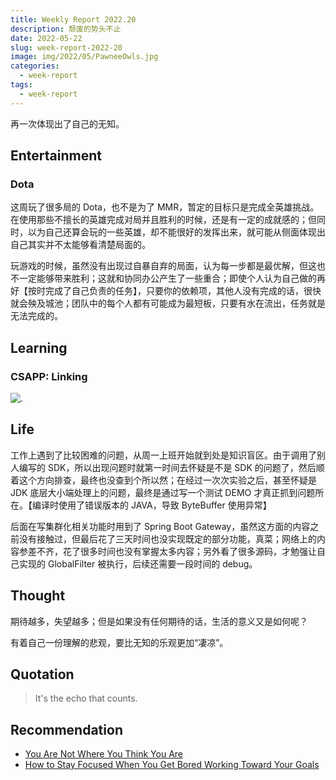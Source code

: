 ```yaml
---
title: Weekly Report 2022.20
description: 颓废的势头不止
date: 2022-05-22
slug: week-report-2022-20
image: img/2022/05/PawneeOwls.jpg
categories:
  - week-report
tags:
  - week-report
---
```


再一次体现出了自己的无知。

## Entertainment

### Dota

这周玩了很多局的 Dota，也不是为了 MMR，暂定的目标只是完成全英雄挑战。在使用那些不擅长的英雄完成对局并且胜利的时候，还是有一定的成就感的；但同时，以为自己还算会玩的一些英雄，却不能很好的发挥出来，就可能从侧面体现出自己其实并不太能够看清楚局面的。

玩游戏的时候，虽然没有出现过自暴自弃的局面，认为每一步都是最优解，但这也不一定能够带来胜利；这就和协同办公产生了一些重合；即使个人认为自己做的再好【按时完成了自己负责的任务】，只要你的依赖项，其他人没有完成的话，很快就会殃及城池；团队中的每个人都有可能成为最短板，只要有水在流出，任务就是无法完成的。

## Learning

### CSAPP: Linking

![.](img/2022/05/compile.png)

## Life

工作上遇到了比较困难的问题，从周一上班开始就到处是知识盲区。由于调用了别人编写的 SDK，所以出现问题时就第一时间去怀疑是不是 SDK 的问题了，然后顺着这个方向排查，最终也没查到个所以然；在经过一次次实验之后，甚至怀疑是 JDK 底层大小端处理上的问题，最终是通过写一个测试 DEMO 才真正抓到问题所在。【编译时使用了错误版本的 JAVA，导致 ByteBuffer 使用异常】

后面在写集群化相关功能时用到了 Spring Boot Gateway，虽然这方面的内容之前没有接触过，但最后花了三天时间也没实现既定的部分功能，真菜；网络上的内容参差不齐，花了很多时间也没有掌握太多内容；另外看了很多源码，才勉强让自己实现的 GlobalFilter 被执行，后续还需要一段时间的 debug。

## Thought

期待越多，失望越多；但是如果没有任何期待的话，生活的意义又是如何呢？

有着自己一份理解的悲观，要比无知的乐观更加“凄凉”。

## Quotation

> It's the echo that counts.

## Recommendation

- [You Are Not Where You Think You Are](https://www.youtube.com/watch?v=Pj-h6MEgE7I)
- [How to Stay Focused When You Get Bored Working Toward Your Goals](https://jamesclear.com/stay-focused)
